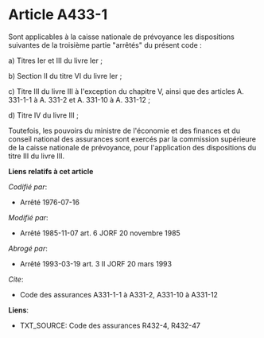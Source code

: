 # Article A433-1

Sont applicables à la caisse nationale de prévoyance les dispositions suivantes de la troisième partie "arrêtés" du présent
code :

a) Titres Ier et III du livre Ier ;

b) Section II du titre VI du livre Ier ;

c) Titre III du livre III à l'exception du chapitre V, ainsi que des articles A. 331-1-1 à A. 331-2 et A. 331-10 à A.
331-12 ;

d) Titre IV du livre III ;

Toutefois, les pouvoirs du ministre de l'économie et des finances et du conseil national des assurances sont exercés par la
commission supérieure de la caisse nationale de prévoyance, pour l'application des dispositions du titre III du livre III.

**Liens relatifs à cet article**

_Codifié par_:

  - Arrêté 1976-07-16

_Modifié par_:

  - Arrêté 1985-11-07 art. 6 JORF 20 novembre 1985

_Abrogé par_:

  - Arrêté 1993-03-19 art. 3 II JORF 20 mars 1993

_Cite_:

  - Code des assurances A331-1-1 à A331-2, A331-10 à A331-12

**Liens**:

  - TXT_SOURCE: Code des assurances R432-4, R432-47
